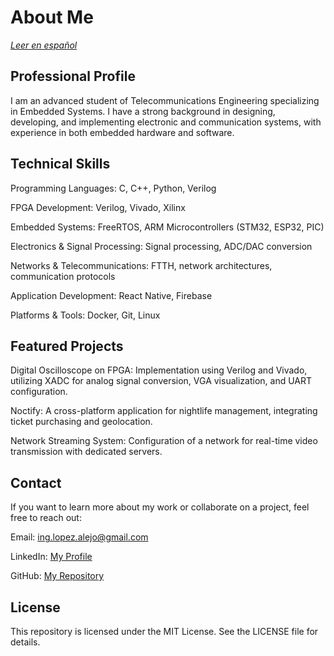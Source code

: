 #  About Me 

*[Leer en español](README_es.md)*

## Professional Profile

I am an advanced student of Telecommunications Engineering specializing in Embedded Systems. I have a strong background in designing, developing, and implementing electronic and communication systems, with experience in both embedded hardware and software.

##  Technical Skills

Programming Languages: C, C++, Python, Verilog

FPGA Development: Verilog, Vivado, Xilinx

Embedded Systems: FreeRTOS, ARM Microcontrollers (STM32, ESP32, PIC)

Electronics & Signal Processing: Signal processing, ADC/DAC conversion

Networks & Telecommunications: FTTH, network architectures, communication protocols

Application Development: React Native, Firebase

Platforms & Tools: Docker, Git, Linux

## Featured Projects

Digital Oscilloscope on FPGA: Implementation using Verilog and Vivado, utilizing XADC for analog signal conversion, VGA visualization, and UART configuration.

Noctify: A cross-platform application for nightlife management, integrating ticket purchasing and geolocation.

Network Streaming System: Configuration of a network for real-time video transmission with dedicated servers.

##  Contact

If you want to learn more about my work or collaborate on a project, feel free to reach out:

Email: ing.lopez.alejo@gmail.com

LinkedIn: [My Profile](https://www.linkedin.com/in/alejo-lopez-a83507335/)

GitHub: [My Repository](https://github.com/Alejo9732?tab=repositories)

##  License

This repository is licensed under the MIT License. See the LICENSE file for details.



